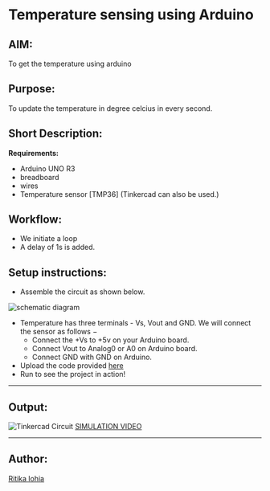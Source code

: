 # Temperature sensing using Arduino
## AIM:
To get the temperature using arduino

## Purpose:
To update the temperature in degree celcius in every second.

## Short Description:
**Requirements:**
- Arduino UNO R3
- breadboard
- wires
- Temperature sensor [TMP36]
(Tinkercad can also be used.)

## Workflow:
- We initiate a loop
- A delay of 1s is added.

## Setup instructions:
- Assemble the circuit as shown below.

![schematic diagram](https://github.com/ritikalohia/IoT-Spot/blob/main/Arduino/Temperature%20sensing%20using%20arduino/Images/schematic_diagram.png)
- Temperature has three terminals - Vs, Vout and GND. We will connect the sensor as follows −
  - Connect the +Vs to +5v on your Arduino board.
  - Connect Vout to Analog0 or A0 on Arduino board.
  - Connect GND with GND on Arduino.
- Upload the code provided [here](https://github.com/ritikalohia/IoT-Spot/blob/main/Arduino/Temperature%20sensing%20using%20arduino/temperature.ino)
- Run to see the project in action!
------------
## Output:
![Tinkercad Circuit](https://github.com/ritikalohia/IoT-Spot/blob/main/Arduino/Temperature%20sensing%20using%20arduino/Images/circuit_diagram.png)
[SIMULATION VIDEO](https://github.com/ritikalohia/IoT-Spot/blob/main/Arduino/Temperature%20sensing%20using%20arduino/Images/simulation_video.mp4)

------------

## Author:
[Ritika lohia](https://github.com/ritikalohia)
